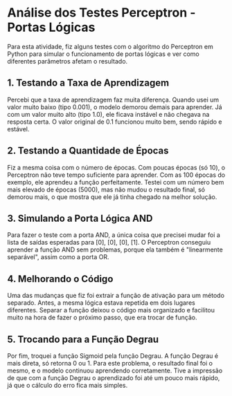 # Análise dos Testes Perceptron - Portas Lógicas

Para esta atividade, fiz alguns testes com o algoritmo do Perceptron em Python para simular o funcionamento de portas lógicas e ver como diferentes parâmetros afetam o resultado.

## 1. Testando a Taxa de Aprendizagem
Percebi que a taxa de aprendizagem faz muita diferença. Quando usei um valor muito baixo (tipo 0.001), o modelo demorou demais para aprender. Já com um valor muito alto (tipo 1.0), ele ficava instável e não chegava na resposta certa. O valor original de 0.1 funcionou muito bem, sendo rápido e estável.

## 2. Testando a Quantidade de Épocas
Fiz a mesma coisa com o número de épocas. Com poucas épocas (só 10), o Perceptron não teve tempo suficiente para aprender. Com as 100 épocas do exemplo, ele aprendeu a função perfeitamente. Testei com um número bem mais elevado de épocas (5000), mas não mudou o resultado final, só demorou mais, o que mostra que ele já tinha chegado na melhor solução.

## 3. Simulando a Porta Lógica AND
Para fazer o teste com a porta AND, a única coisa que precisei mudar foi a lista de saídas esperadas para [0], [0], [0], [1]. O Perceptron conseguiu aprender a função AND sem problemas, porque ela também é "linearmente separável", assim como a porta OR.

## 4. Melhorando o Código
Uma das mudanças que fiz foi extrair a função de ativação para um método separado. Antes, a mesma lógica estava repetida em dois lugares diferentes. Separar a função deixou o código mais organizado e facilitou muito na hora de fazer o próximo passo, que era trocar de função.

## 5. Trocando para a Função Degrau
Por fim, troquei a função Sigmoid pela função Degrau. A função Degrau é mais direta, só retorna 0 ou 1. Para este problema, o resultado final foi o mesmo, e o modelo continuou aprendendo corretamente. Tive a impressão de que com a função Degrau o aprendizado foi até um pouco mais rápido, já que o cálculo do erro fica mais simples.
